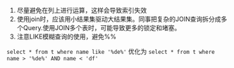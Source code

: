 1. 尽量避免在列上进行运算，这样会导致索引失效
2. 使用join时，应该用小结果集驱动大结果集。同事把复杂的JOIN查询拆分成多个Query.使用JOIN多个表时，可能导致更多的锁定和堵塞。
3. 注意LIKE模糊查询的使用，避免%%

`select * from t where name like '%de%'`
优化为
`select * from t where name > '%de%' AND name < 'df'`